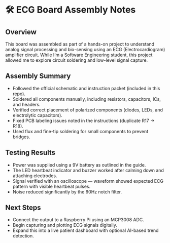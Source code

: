 # 🛠️ ECG Board Assembly Notes

## Overview

This board was assembled as part of a hands-on project to understand analog signal processing and bio-sensing using an ECG (Electrocardiogram) amplifier circuit. While I’m a Software Engineering student, this project allowed me to explore circuit soldering and low-level signal capture.

## Assembly Summary

- Followed the official schematic and instruction packet (included in this repo).
- Soldered all components manually, including resistors, capacitors, ICs, and headers.
- Verified correct placement of polarized components (diodes, LEDs, and electrolytic capacitors).
- Fixed PCB labeling issues noted in the instructions (duplicate R17 → R18).
- Used flux and fine-tip soldering for small components to prevent bridges.

## Testing Results

- Power was supplied using a 9V battery as outlined in the guide.
- The LED heartbeat indicator and buzzer worked after calming down and attaching electrodes.
- Signal verified with an oscilloscope — waveform showed expected ECG pattern with visible heartbeat pulses.
- Noise reduced significantly by the 60Hz notch filter.

## Next Steps

- Connect the output to a Raspberry Pi using an MCP3008 ADC.
- Begin capturing and plotting ECG signals digitally.
- Expand this into a live patient dashboard with optional AI-based trend detection.
